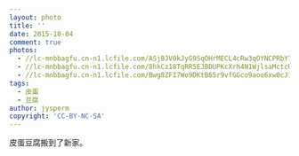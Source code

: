 ```yaml
---
layout: photo
title: ''
date: 2015-10-04
comment: true
photos:
  - //lc-mnbbagfu.cn-n1.lcfile.com/ASjBJV0kJyG9SqOHrMECL4cRw3qOYNCPRbY7Ikib.jpg?imageView2/1/w/900/h/600
  - //lc-mnbbagfu.cn-n1.lcfile.com/8hkCz18TqRR5EJBDUPKcXrh4N1WjlsaMctcUnmUy.jpg?imageView2/1/w/900/h/600
  - //lc-mnbbagfu.cn-n1.lcfile.com/Bwg8ZFI7Wo9DKtB65r9vfGGco9aoo6xw0cJ13KER.jpg?imageView2/1/w/900/h/600
tags:
  - 皮蛋
  - 豆腐
author: jysperm
copyright: 'CC-BY-NC-SA'
---
```

皮蛋豆腐搬到了新家。
